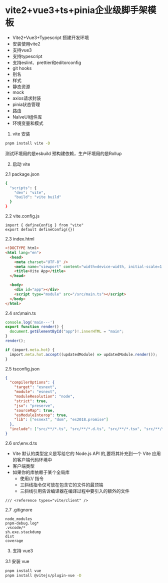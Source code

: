 # vite2+vue3+ts+pinia企业级脚手架模板

-  Vite2+Vue3+Typescript 搭建开发环境
- 安装使用vite2
- 支持vue3
- 支持typescript
- 支持eslint、prettier和editorconfig
- git hooks
- 别名
- 样式
- 静态资源
- mock
- axios请求封装
- pinia状态管理
- 路由
- NaïveUI组件库
- 环境变量和模式

1. vite 安装

```bash
pnpm install vite -D
```

测试环境用的是esbuild 预构建依赖，生产环境用的是Rollup

2. 启动 vite 

2.1 package.json

```bash
{
  "scripts": {
    "dev": "vite",
    "build": "vite build"
  }
}
```
2.2 vite.config.js

```
import { defineConfig } from "vite"
export default defineConfig({})
```

2.3 index.html

```html
<!DOCTYPE html>
<html lang="en">
  <head>
    <meta charset="UTF-8" />
    <meta name="viewport" content="width=device-width, initial-scale=1.0" />
    <title>Vite App</title>
  </head>

  <body>
    <div id="app"></div>
    <script type="module" src="/src/main.ts"></script>
  </body>
</html>
```
2.4 src\main.ts

```ts
console.log('main---') 
export function render() {
  document.getElementById("app")!.innerHTML = "main";
}
render();

if (import.meta.hot) {
  import.meta.hot.accept((updatedModule) => updatedModule.render());
}

```

2.5  tsconfig.json

```json
{
  "compilerOptions": {
    "target": "esnext",
    "module": "esnext",
    "moduleResolution": "node",
    "strict": true,
    "jsx": "preserve",
    "sourceMap": true,
    "esModuleInterop": true,
    "lib": ["esnext", "dom", "es2018.promise"]
  },
  "include": ["src/**/*.ts", "src/**/*.d.ts", "src/**/*.tsx", "src/**/*.vue"]
}
```

2.6 src\env.d.ts

- Vite 默认的类型定义是写给它的 Node.js API 的,要将其补充到一个 Vite 应用的客户端代码环境中
- 客户端类型
- 如果你的库依赖于某个全局库
  - 使用/// 指令
  - 三斜线指令仅可放在包含它的文件的最顶端
  - 三斜线引用告诉编译器在编译过程中要引入的额外的文件

```
/// <reference types="vite/client" />
```

2.7 .gitignore

```
node_modules
pnpm-debug.log*
.vscode/*
sh.exe.stackdump
dist
coverage
```

3. 支持 vue3

3.1 安装 vue

```bash
pnpm install vue
pnpm install @vitejs/plugin-vue -D
```
